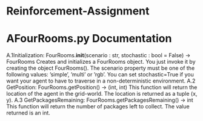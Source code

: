 # Reinforcement-Assignment
# AFourRooms.py Documentation
A.1Initialization:
FourRooms.__init__(scenario : str, stochastic : bool = False) -> FourRooms
Creates and initializes a FourRooms object. You just invoke it by creating the object
FourRooms(). The scenario property must be one of the following values: ’simple’, ’multi’
or ’rgb’. You can set stochastic=True if you want your agent to have to traverse in a
non-deterministic environment.
A.2
GetPosition:
FourRooms.getPosition() -> (int, int)
This function will return the location of the agent in the grid-world. The location is
returned as a tuple (x, y).
A.3
GetPackagesRemaining:
FourRooms.getPackagesRemaining() -> int
This function will return the number of packages left to collect. The value returned is an
int.
